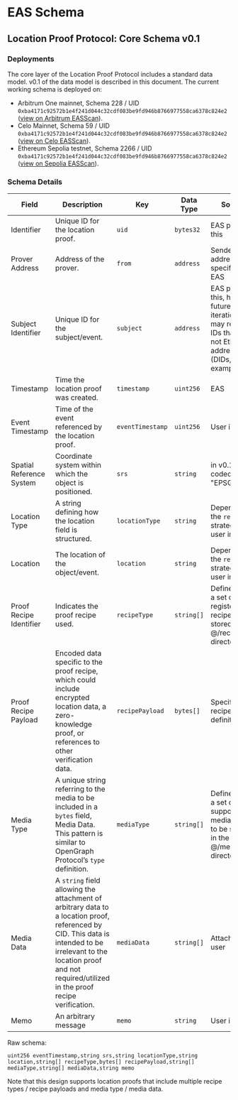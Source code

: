 # EAS Schema

## Location Proof Protocol: Core Schema v0.1

### Deployments

The core layer of the Location Proof Protocol includes a standard data model. v0.1 of the data model is described in this document. The
current working schema is deployed on:

- Arbitrum One mainnet, Schema 228 / UID `0xba4171c92572b1e4f241d044c32cdf083be9fd946b8766977558ca6378c824e2`
  ([view on Arbitrum EASScan](https://arbitrum.easscan.org/schema/view/0xba4171c92572b1e4f241d044c32cdf083be9fd946b8766977558ca6378c824e2)).
- Celo Mainnet, Schema 59 / UID `0xba4171c92572b1e4f241d044c32cdf083be9fd946b8766977558ca6378c824e2`
  ([view on Celo EASScan](https://celo.easscan.org/schema/view/0xba4171c92572b1e4f241d044c32cdf083be9fd946b8766977558ca6378c824e2)).
- Ethereum Sepolia testnet, Schema 2266 / UID `0xba4171c92572b1e4f241d044c32cdf083be9fd946b8766977558ca6378c824e2`
  ([view on Sepolia EASScan](https://sepolia.easscan.org/schema/view/0xba4171c92572b1e4f241d044c32cdf083be9fd946b8766977558ca6378c824e2)).

### Schema Details

| Field                    | Description                                                                                                                                                                                                                 | Key              | Data Type  | Source                                                                                                           |
| ------------------------ | --------------------------------------------------------------------------------------------------------------------------------------------------------------------------------------------------------------------------- | ---------------- | ---------- | ---------------------------------------------------------------------------------------------------------------- |
| Identifier               | Unique ID for the location proof.                                                                                                                                                                                           | `uid`            | `bytes32`  | EAS provides this                                                                                                |
| Prover Address           | Address of the prover.                                                                                                                                                                                                      | `from`           | `address`  | Sender address, as specified by EAS                                                                              |
| Subject Identifier       | Unique ID for the subject/event.                                                                                                                                                                                            | `subject`        | `address`  | EAS provides this, however future iterations may require IDs that are not Ethereum addresses (DIDs, for example) |
| Timestamp                | Time the location proof was created.                                                                                                                                                                                        | `timestamp`      | `uint256`  | EAS                                                                                                              |
| Event Timestamp          | Time of the event referenced by the location proof.                                                                                                                                                                         | `eventTimestamp` | `uint256`  | User input                                                                                                       |
| Spatial Reference System | Coordinate system within which the object is positioned.                                                                                                                                                                    | `srs`            | `string`   | in v0.1, hard coded to "EPSG:4326"                                                                               |
| Location Type            | A string defining how the location field is structured.                                                                                                                                                                     | `locationType`   | `string`   | Depends on the `recipe` / strategy, or user input                                                                |
| Location                 | The location of the object/event.                                                                                                                                                                                           | `location`       | `string`   | Depends on the `recipe` / strategy, or user input                                                                |
| Proof Recipe Identifier  | Indicates the proof recipe used.                                                                                                                                                                                            | `recipeType`     | `string[]` | Defined from a set of registered recipes, to be stored in the @/recipes directory                                |
| Proof Recipe Payload     | Encoded data specific to the proof recipe, which could include encrypted location data, a zero-knowledge proof, or references to other verification data.                                                                   | `recipePayload`  | `bytes[]`  | Specified in recipe definition                                                                                   |
| Media Type               | A unique string referring to the media to be included in a `bytes` field, Media Data. This pattern is similar to OpenGraph Protocol’s `type` definition.                                                                    | `mediaType`      | `string[]` | Defined from a set of supported media types, to be stored in the @/media directory                               |
| Media Data               | A `string` field allowing the attachment of arbitrary data to a location proof, referenced by CID. This data is intended to be irrelevant to the location proof and not required/utilized in the proof recipe verification. | `mediaData`      | `string[]` | Attached by user                                                                                                 |
| Memo                     | An arbitrary message                                                                                                                                                                                                        | `memo`           | `string`   | User input                                                                                                       |

Raw schema:

`uint256 eventTimestamp,string srs,string locationType,string location,string[] recipeType,bytes[] recipePayload,string[] mediaType,string[] mediaData,string memo`

Note that this design supports location proofs that include multiple recipe types / recipe payloads and media type / media data.
